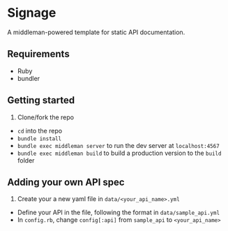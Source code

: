 Signage
===
A middleman-powered template for static API documentation.
## Requirements
- Ruby
- bundler

## Getting started
1. Clone/fork the repo
- `cd` into the repo
- `bundle install`
- `bundle exec middleman server` to run the dev server at `localhost:4567`
- `bundle exec middleman build` to build a production version to the `build` folder

## Adding your own API spec
1. Create your a new yaml file in `data/<your_api_name>.yml`
- Define your API in the file, following the format in `data/sample_api.yml`
- In `config.rb`, change `config[:api]` from `sample_api` to `<your_api_name>`